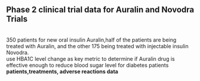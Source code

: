## Phase 2 clinical trial data for Auralin and Novodra Trials
<br>
350 patients for new oral insulin Auralin,half of the patients are being treated with Auralin, and the other 175 being treated with injectable insulin Novodra.
<br>
use HBA1C level change as key metric to determine if Auralin drug is effective enough to reduce blood sugar level for diabetes patients
<br>
<b>patients,treatments, adverse reactions data</b>
